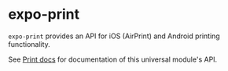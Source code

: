 # expo-print

`expo-print` provides an API for iOS (AirPrint) and Android printing functionality.

See [Print docs](https://docs.expo.io/versions/latest/sdk/print) for documentation of this universal module's API.
